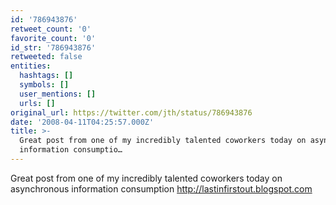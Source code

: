 ```yaml
---
id: '786943876'
retweet_count: '0'
favorite_count: '0'
id_str: '786943876'
retweeted: false
entities:
  hashtags: []
  symbols: []
  user_mentions: []
  urls: []
original_url: https://twitter.com/jth/status/786943876
date: '2008-04-11T04:25:57.000Z'
title: >-
  Great post from one of my incredibly talented coworkers today on asynchronous
  information consumptio…
---
```


Great post from one of my incredibly talented coworkers today on asynchronous information consumption http://lastinfirstout.blogspot.com